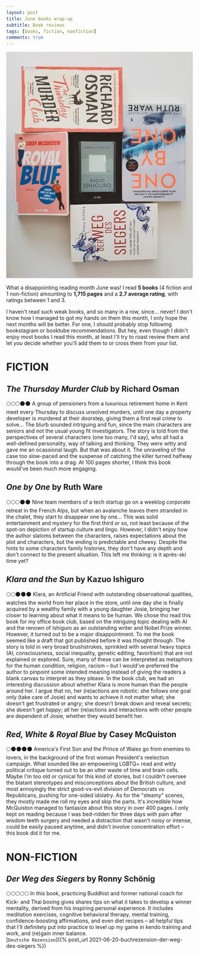 ```yaml
---
layout: post
title: June books wrap-up
subtitle: Book reviews
tags: [books, fiction, nonfiction]
comments: true
---
```


![cover](../assets/img/junebooks.jpg)

What a disappointing reading month June was! I read **5 books** (4 fiction and 1 non-fiction) amounting to **1,715 pages** and a **2.7 average rating**, with ratings between 1 and 3. 

I haven't read such weak books, and so many in a row, since... never! I don't know how I managed to got my hands on them this month, I only hope the next months will be better. For one, I should probably stop following bookstagram or booktube recommendations. But hey, even though I didn't enjoy most books I read this month, at least I'll try to roast review them and let *you* decide whether you'll add them to or cross them from your list.

# FICTION
## *The Thursday Murder Club* by Richard Osman
🌕🌕🌕🌑🌑 A group of pensioners from a luxurious retirement home in Kent meet every Thursday to discuss unsolved murders, until one day a property developer is murdered at their doorstep, giving them a first real crime to solve...
The blurb sounded intriguing and fun, since the main characters are seniors and not the usual young fit investigators. The story is told from the perspectives of several characters (one too many, I'd say), who all had a well-defined  personality, way of talking and thinking. They were witty and gave me an ocassional laugh. But that was about it. The unraveling of the case too slow-paced and the suspense of catching the killer turned halfway through the book into a drag. At 100 pages shorter, I think this book would've been much more engaging.


## *One by One* by Ruth Ware
🌕🌕🌕🌑🌑 Nine team members of a tech startup go on a weeklog corporate retreat in the French Alps, but when an avalanche leaves them stranded in the chalet, they start to disappear one by one...
This was solid entertainment and mystery for the first third or so, not least because of the spot-on depiction of startup culture and lingo. However, I didn't enjoy how the author slaloms between the characters, raises expectations about the plot and characters, but the ending is predictable and cheesy. Despite the hints to some characters family histories, they don't have any depth and don't connect to the present situation. This left me thinking: is it après-ski time yet?

## *Klara and the Sun* by Kazuo Ishiguro
🌕🌕🌑🌑🌑 Klara, an Artificial Friend with outstanding observational qualities, watches the world from her place in the store, until one day she is finally acquired by a wealthy family with a young daughter Josie, bringing her closer to learning about what it means to be human. 
We chose tho read this book for my office book club, based on the intriguing topic dealing with AI and the renown of Ishiguro as an outstanding writer and Nobel Prize winner. However, it turned out to be a major disappointment. To me the book seemed like a draft that got published before it was thought through. The story is told in very broad brushstrokes, sprinkled with several heavy topics (AI, consciousness, social inequality, genetic editing, favoritism) that are not explained or explored. Sure, many of these can be interpreted as metaphors for the human condition, religion, racism – but I would've preferred the author to pinpoint some intended meaning instead of giving the readers a blank canvas to interpret as they please. 
In the book club, we had an interesting discussion about whether Klara is more human than the people around her. I argue that no, her (re)actions are robotic: she follows one goal only (take care of Josie) and wants to achieve it not matter what; she doesn't get frustrated or angry; she doesn't break down and reveal secrets; she doesn't get *happy*; all her (re)actions and interactions with other people are dependent of Josie, whether they would benefit her.

## *Red, White & Royal Blue* by Casey McQuiston
🌕🌑🌑🌑🌑 America's First Son and the Prince of Wales go from enemies to lovers, in the background of the first woman President's reelection campaign. 
What sounded like an empowering LGBTQ+ read and witty political critique turned out to be an utter waste of time and brain cells. Maybe I'm too old or cynical for this kind of stories, but I couldn't oversee the blatant stereotypes and misconceptions about the British culture, and most annoyingly the strict good-vs-evil division of Democrats vs Republicans, pushing for one-sided idolatry. As for the "steamy" scenes, they mostly made me roll my eyes and skip the parts. It's incredible how McQuiston managed to fantasize about this story in over 400 pages. I only kept on reading because I was bed-ridden for three days with pain after wisdom teeth surgery and needed a distraction that wasn't noisy or intense, could be easily paused anytime, and didn't involve concentration effort – this book did it for me.

# NON-FICTION

## *Der Weg des Siegers* by Ronny Schönig
🌕🌕🌕🌕🌕 In this book, practicing Buddhist and former national coach for Kick- and Thai boxing gives shares tips on what it takes to develop a winner mentality, derived from his inspiring personal experience. It includes meditation exercises, cognitive behavioral therapy, mental training, confidence-boosting affirmations, and even diet recipes – all helpful tips that I'll definitely put into practice to level up my game in kendo training and work, and (re)gain inner balance. \
[`Deutsche Rezension`]({% post_url 2021-06-20-buchrezension-der-weg-des-siegers %})